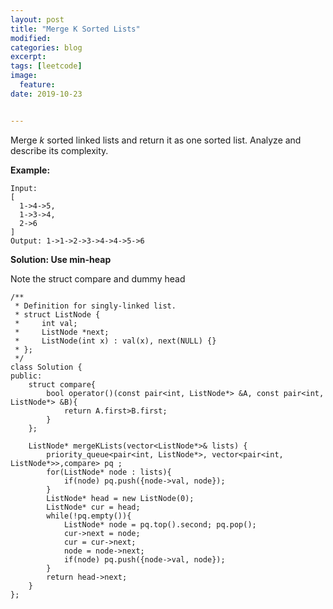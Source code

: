 ```yaml
---
layout: post
title: "Merge K Sorted Lists"
modified:
categories: blog
excerpt:
tags: [leetcode]
image:
  feature:
date: 2019-10-23


---
```


Merge *k* sorted linked lists and return it as one sorted list. Analyze and describe its complexity.

**Example:**

```
Input:
[
  1->4->5,
  1->3->4,
  2->6
]
Output: 1->1->2->3->4->4->5->6
```



**Solution: Use min-heap**

Note the struct compare and dummy head

```
/**
 * Definition for singly-linked list.
 * struct ListNode {
 *     int val;
 *     ListNode *next;
 *     ListNode(int x) : val(x), next(NULL) {}
 * };
 */
class Solution {
public:
    struct compare{
        bool operator()(const pair<int, ListNode*> &A, const pair<int, ListNode*> &B){
            return A.first>B.first;
        }
    };
    
    ListNode* mergeKLists(vector<ListNode*>& lists) {
        priority_queue<pair<int, ListNode*>, vector<pair<int, ListNode*>>,compare> pq ;
        for(ListNode* node : lists){
            if(node) pq.push({node->val, node});
        }
        ListNode* head = new ListNode(0);
        ListNode* cur = head;
        while(!pq.empty()){
            ListNode* node = pq.top().second; pq.pop();
            cur->next = node;
            cur = cur->next;
            node = node->next;
            if(node) pq.push({node->val, node});
        }
        return head->next;
    }
};
```

